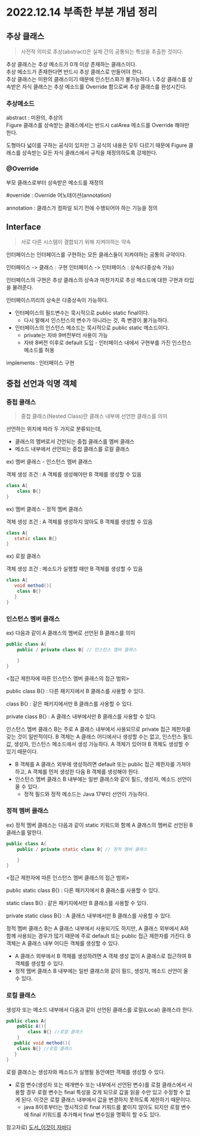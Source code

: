 
# 2022.12.14 부족한 부분 개념 정리

## 추상 클래스
>사전적 의미로 추상(abstract)은 실체 간의 공통되는 특성을 추출한 것이다.

추상 클래스는 추상 메소드가 0개 이상 존재하는 클래스이다. \
추상 메소드가 존재한다면 반드시 추상 클래스로 만들어야 한다. \
추상 클래스는 미완의 클래스이기 때문에 인스턴스화가 불가능하다. \ 
추상 클래스를 상속받은 자식 클래스는 추상 메소드를 Override 함으로써 추상 클래스를 완성시킨다.


### 추상메소드
abstract : 미완의, 추상의 \
Figure 클래스를 상속받는 클래스에서는 반드시 calArea 메소드를 Override 해야만 한다. 

도형마다 넓이를 구하는 공식이 있지만 그 공식의 내용은 모두 다르기 때문에 Figure 클래스를 상속받는 모든 자식 클래스에서 규칙을 재정의하도록 강제한다. 


### @Override
부모 클래스로부터 상속받은 메소드를 재정의 

#override : Override 어노테이션(annotation) 

annotation : 클래스가 컴파일 되기 전에 수행되어야 하는 기능을 정의 

## Interface
> 서로 다른 시스템이 결합되기 위해 지켜야하는 약속 

인터페이스는 인터페이스를 구현하는 모든 클래스들이 지켜야하는 공통의 규약이다.

인터페이스 -> 클래스 : 구현
인터페이스 -> 인터페이스 : 상속(다중상속 가능)

인터페이스의 구현은 추상 클래스의 상속과 마찬가지로 추상 메소드에 대한 구현과 타입을 물려준다. 

인터페이스끼리의 상속은 다중상속이 가능하다.

- 인터페이스의 필드변수는 묵시적으로 public static final이다.
    - 다시 말해서 인스턴스의 변수가 아니라는 것, 즉 변경이 불가능하다.
- 인터페이스의 인스턴스 메소드는 묵시적으로 public static 메소드이다.
  -  private는 자바 9버전부터 사용이 가능
  -  자바 8버전 이후로 default 도입 
         - 인터페이스 내에서 구현부를 가진 인스턴스 메소드를 허용

implements : 인터페이스 구현

## 중첩 선언과 익명 객체
### 중첩 클래스 
> 중첩 클래스(Nested Class)란 클래스 내부에 선언한 클래스를 의미

선언하는 위치에 따라 두 가지로 분류되는데, 
- 클래스의 멤버로서 건언되는 중첩 클래스를 멤버 클래스
- 메소드 내부에서 선언되는 중첩 클래스를 로컬 클래스 
  
ex) 멤버 클래스 - 인스턴스 멤버 클래스

객체 생성 조건 : A 객체를 생성해야만 B 객체를 생성할 수 있음

```Java
class A{
    class B{}
}
```

ex) 멤버 클래스 - 정적 멤버 클래스

객체 생성 조건 : A 객체를 생성하지 않아도 B 객체를 생성할 수 있음
```Java
class A{
   static class B{}
}
```
ex) 로컬 클래스 

객체 생성 조건 : 메소드가 실행할 때만 B 객체를 생성할 수 있음 
```Java
class A{
   void method(){
    class B{}
   }
}
```

### 인스턴스 멤버 클래스
ex) 다음과 같이 A 클래스의 멤버로 선언된 B 클래스를 의미
```Java
public class A{
    public / private class B{ // 인스턴스 멤버 클래스 

    } 
}
```

<접근 제한자에 따른 인스턴스 멤버 클래스의 접근 범위>

public class B{} : 다른 패키지에서 B 클래스를 사용할 수 있다.

class B{} : 같은 패키지에서만 B 클래스를 사용할 수 있다.

private class B{} : A 클래스 내부에서만 B 클래스를 사용할 수 있다.

인스턴스 멤버 클래스 B는 주로 A 클래스 내부에서 사용되므로 private 접근 제한자를 갖는 것이 일반적이다. B 객체는 A 클래스 어디에서나 생성할 수는 없고, 인스턴스 필드값, 생성자, 인스턴스 메소드에서 생성 가능하다. A 객체가 있어야 B 객체도 생성할 수 있기 때문이다.
-  B 객체를 A 클래스 외부에 생성하려면 default 또는 public 접근 제한자를 가져야 하고, A 객체를 먼저 생성한 다음 B 객체를 생성해야 한다.
  - 인스턴스 멤버 클래스 B 내부에는 일반 클래스와 같이 필드, 생성자, 메소드 선언이 올 수 있다. 
      - 정적 필드와 정적 메소드는 Java 17부터 선언이 가능하다.         


### 정적 멤버 클래스
ex) 정적 멤버 클래스는 다음과 같이 static 키워드와 함께 A 클래스의 멤버로 선언된 B 클래스를 말한다.
```Java
public class A{
    public / private static class B{ // 정적 멤버 클래스 

    } 
}
```

<접근 제한자에 따른 인스턴스 멤버 클래스의 접근 범위>

public static class B{} : 다른 패키지에서 B 클래스를 사용할 수 있다.

static class B{} : 같은 패키지에서만 B 클래스를 사용할 수 있다.

private static class B{} : A 클래스 내부에서만 B 클래스를 사용할 수 있다.

정적 멤버 클래스 B는 A 클래스 내부에서 사용되기도 하지만, A 클래스 외부에서 A와 함께 사용되는 경우가 많기 때문에 주로 default 또는 public 접근 제한자를 가진다. B 객체는 A 클래스 내부 어디든 객체를 생성할 수 있다. 
- A 클래스 외부에서 B 객체를 생성하려면 A 객체 생성 없이 A 클래스로 접근하여 B 객체를 생성할 수 있다.
- 정적 멤버 클래스 B 내부에는 일반 클래스와 같이 필드, 생성자, 메소드 선언이 올 수 있다.

### 로컬 클래스
생성자 또는 메소드 내부에서 다음과 같이 선언된 클래스를 로컬(Local) 클래스라 한다.

```Java
public class A{
    public A(){
        class B{} //로컬 클래스
    }
   public void method(){
    class B{} //로컬 클래스 
   }
} 
```

로컬 클래스는 생성자와 메소드가 실행될 동안에만 객체를 생성할 수 있다.

- 로컬 변수(생성자 또는 매개변수 또는 내부에서 선언된 변수)를 로컬 클래스에서 사용할 경우 로컬 변수는 final 특성을 갖게 되므로 값을 읽을 수만 있고 수정할 수 없게 된다. 이것은 로컬 클래스 내부에서 값을 변경하지 못하도록 제한하기 때문이다.
  - java 8이후부터는 명시적으로 final 키워드를 붙이지 않아도 되지만 로컬 변수에 final 키워드를 추가해서 final 변수임을 명확히 할 수도 있다.





참고자료) [도서_이것이 자바다](https://search.shopping.naver.com/book/catalog/34238594620?NaPm=ct%3Dlbp3z8js%7Cci%3D477ea78aeb13bfa2f77d4d983bc169511177f083%7Ctr%3Dboknx%7Csn%3D95694%7Chk%3D9fd76a9edc7336b0761b8dfd33feba1dd88f2e77&query=이것이%20자바다&cat_id=50010920&frm=MBOKMOD)

